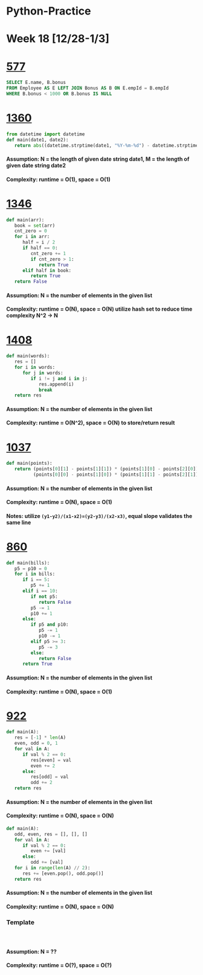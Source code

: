 # Python-Practice

# Week 18 [12/28-1/3]

# [577](https://leetcode.com/problems/employee-bonus/)
```sql
SELECT E.name, B.bonus
FROM Employee AS E LEFT JOIN Bonus AS B ON E.empId = B.empId
WHERE B.bonus < 1000 OR B.bonus IS NULL
```

# [1360](https://leetcode.com/problems/number-of-days-between-two-dates/)
```python
from datetime import datetime
def main(date1, date2):
   return abs((datetime.strptime(date1, "%Y-%m-%d") - datetime.strptime(date2, "%Y-%m-%d")).days)
```
#### Assumption: N = the length of given date string date1, M = the length of given date string date2
#### Complexity: runtime = O(1), space = O(1)

# [1346](https://leetcode.com/problems/check-if-n-and-its-double-exist/)
```python
def main(arr):
   book = set(arr)
   cnt_zero = 0
   for i in arr:
      half = i / 2
      if half == 0:
         cnt_zero += 1
         if cnt_zero > 1:
            return True
      elif half in book:
         return True
   return False
```
#### Assumption: N = the number of elements in the given list
#### Complexity: runtime = O(N), space = O(N) utilize hash set to reduce time complexity N^2 -> N

# [1408](https://leetcode.com/problems/string-matching-in-an-array/)
```python
def main(words):
   res = []
   for i in words:
      for j in words:
         if i != j and i in j:
            res.append(i)
            break
   return res
```
#### Assumption: N = the number of elements in the given list
#### Complexity: runtime = O(N^2), space = O(N) to store/return result

# [1037](https://leetcode.com/problems/valid-boomerang/)
```python
def main(points):
   return (points[0][1] - points[1][1]) * (points[1][0] - points[2][0]) != \
          (points[0][0] - points[1][0]) * (points[1][1] - points[2][1])
```
#### Assumption: N = the number of elements in the given list
#### Complexity: runtime = O(N), space = O(1)
#### Notes: utilize `(y1-y2)/(x1-x2)=(y2-y3)/(x2-x3)`, equal slope validates the same line

# [860](https://leetcode.com/problems/lemonade-change/)
```python
def main(bills):
   p5 = p10 = 0
   for i in bills:
      if i == 5:
         p5 += 1
      elif i == 10:
         if not p5:
            return False
         p5 -= 1
         p10 += 1
      else:
         if p5 and p10:
            p5 -= 1
            p10 -= 1
         elif p5 >= 3:
            p5 -= 3
         else:
            return False
      return True
```
#### Assumption: N = the number of elements in the given list
#### Complexity: runtime = O(N), space = O(1)

# [922](https://leetcode.com/problems/sort-array-by-parity-ii/)
```python
def main(A):
   res = [-1] * len(A)
   even, odd = 0, 1
   for val in A:
      if val % 2 == 0:
         res[even] = val
         even += 2
      else:
         res[odd] = val
         odd += 2
   return res
```
#### Assumption: N = the number of elements in the given list
#### Complexity: runtime = O(N), space = O(N)
```python
def main(A):
   odd, even, res = [], [], []
   for val in A:
      if val % 2 == 0:
         even += [val]
      else:
         odd += [val]
   for i in range(len(A) // 2):
      res += [even.pop(), odd.pop()]
   return res
```
#### Assumption: N = the number of elements in the given list
#### Complexity: runtime = O(N), space = O(N)

### Template
# []()
```python
```
#### Assumption: N = ??
#### Complexity: runtime = O(?), space = O(?)
